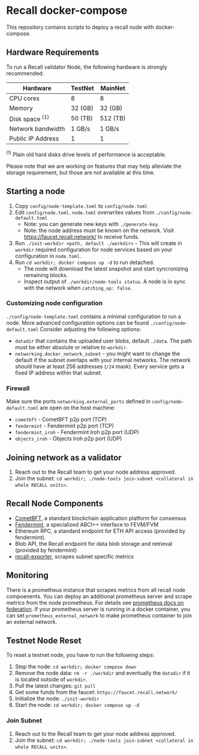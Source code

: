 # Recall docker-compose

This repository contains scripts to deploy a recall node with docker-compose.

## Hardware Requirements

To run a Recall validator Node, the following hardware is strongly recommended:

| Hardware          | TestNet  | MainNet   |
|-------------------|----------|-----------|
| CPU cores         | 8        | 8         |
| Memory            | 32 (GB)  | 32 (GB)   |
| Disk space <sup>(1)</sup>    | 50 (TB)  | 512 (TB)  |
| Network bandwidth | 1 GB/s   | 1 GB/s    |
| Public IP Address | 1        | 1         |

<sup>(1)</sup> Plain old hard disks drive levels of performance is acceptable.

Please note that we are working on features that may help alleviate the storage requirement, but those are not available at this time.

## Starting a node
1. Copy `config/node-template.toml` to `config/node.toml`
2. Edit `config/node.toml`. `node.toml` overwrites values from `./config/node-default.toml`
   * Note: you can generate new keys with `./generate-key`.
   * Note: the node address must be known on the network. Visit https://faucet.recall.network/ to receive funds.
3. Run `./init-workdir <path, default ./workdir>` - This will create in `workdir` required configuration for node services based on your configuration in `node.toml`.
4. Run `cd workdir; docker compose up -d` to run detached.
   * The node will download the latest snapshot and start syncronizing remaining blocks.
   * Inspect output of `./workdir/node-tools status`. A node is in sync with the network when `catching_up: false`.

### Customizing node configuration
`./config/node-template.toml` contains a minimal configuration to run a node.
More advanced configuration options can be found `./config/node-default.toml`
Consider adjusting the following options:
* `datadir` that contains the uploaded user blobs, default `./data`. The path must be either absolute or relative to `workdir`.
* `networking.docker_network_subnet` - you might want to change the default if the subnet overlaps with your internal networks. The network should have at least 256 addresses (`/24` mask). Every service gets a fixed IP address within that subnet.

### Firewall
Make sure the ports `networking.external_ports` defined in `config/node-default.toml` are open on the host machine:
* `cometbft` - CometBFT p2p port (TCP)
* `fendermint` - Fendermint p2p port (TCP)
* `fendermint_iroh` - Fendermint Iroh p2p port (UDP)
* `objects_iroh` - Objects Iroh p2p port (UDP)

## Joining network as a validator
1. Reach out to the Recall team to get your node address approved.
2. Join the subnet: `cd workdir; ./node-tools join-subnet <collateral in whole RECALL units>`.

## Recall Node Components
* [CometBFT](https://cometbft.com/), a standard blockchain application platform for consensus
* [Fendermint](https://github.com/recallnet/ipc/blob/main/docs/fendermint), a specialized ABCI++ interface to FEVM/FVM
* Ethereum RPC, a standard endpoint for ETH API access (provided by fendermint).
* Blob API, the Recall endpoint for data blob storage and retrieval (provided by fendermint)
* [recall-exporter](https://github.com/recallnet/recall-exporter), scrapes subnet specific metrics

## Monitoring
There is a prometheus instance that scrapes metrics from all recall node compoenents.
You can deploy an additional prometheus server and scrape metrics from the node prometheus.
For details see [prometheus docs on federation](https://prometheus.io/docs/prometheus/latest/federation/).
If your prometheus server is running in a docker container, you can set `prometheus_external_network` to make prometheus container to join an external network.

## Testnet Node Reset
To reset a testnet node, you have to run the following steps:
1. Stop the node: `cd workdir; docker compose down`
2. Remove the node data: `rm -r ./workdir` and eventually the `datadir` if it is located outside of `workdir`.
3. Pull the latest changes: `git pull`
4. Get some funds from the faucet: `https://faucet.recall.network/`
5. Initialize the node: `./init-workdir`
6. Start the node: `cd workdir; docker compose up -d`

### Join Subnet
1. Reach out to the Recall team to get your node address approved.
2. Join the subnet: `cd workdir; ./node-tools join-subnet <collateral in whole RECALL units>`.
